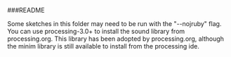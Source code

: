 ###README

Some sketches in this folder may need to be run with the "--nojruby" flag. You can use processing-3.0+ to install the sound library from processing.org.  This library has been adopted by processing.org, although the minim library is still available to install from the processing ide.

